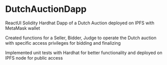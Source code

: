 # DutchAuctionDapp
 ReactUI Solidity Hardhat Dapp of a Dutch Auction deployed on IPFS with MetaMask wallet

Created functions for a Seller, Bidder, Judge to operate the Dutch auction with specific access privileges for bidding and finalizing 

Implemented unit tests with Hardhat for better functionality and deployed on IPFS node for public access 
